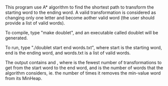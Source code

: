 This program use A* algorithm to find the shortest path to transform the starting word to the ending word. A valid transformation is considered as changing only one letter and become aother valid word (the user should provide a list of valid words).

To compile, type "make doublet", and an executable called doublet will be generated.

To run, type "./doublet start end words.txt", where start is the starting word, end is the ending word, and words.txt is a list of valid words.

The output contains <steps> and <expansions>, where <steps> is the fewest number of transformations to get from the start word to the end word, and <expansions> is the number of words that the algorithm considers, ie. the number of times it removes the min-value word from its MinHeap.